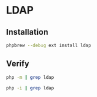 # LDAP

## Installation

```sh
phpbrew --debug ext install ldap
```

## Verify

```sh
php -m | grep ldap
```

```sh
php -i | grep ldap
```